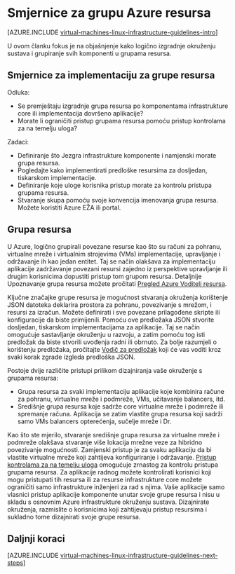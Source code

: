 <properties
    pageTitle="Smjernice za grupe resursa | Microsoft Azure"
    description="Saznajte više o ključa dizajna i implementaciju smjernice za implementaciju grupa resursa u servisa Azure infrastrukture."
    documentationCenter=""
    services="virtual-machines-linux"
    authors="iainfoulds"
    manager="timlt"
    editor=""
    tags="azure-resource-manager"/>

<tags
    ms.service="virtual-machines-linux"
    ms.workload="infrastructure-services"
    ms.tgt_pltfrm="vm-linux"
    ms.devlang="na"
    ms.topic="article"
    ms.date="09/08/2016"
    ms.author="iainfou"/>

# <a name="azure-resource-group-guidelines"></a>Smjernice za grupu Azure resursa

[AZURE.INCLUDE [virtual-machines-linux-infrastructure-guidelines-intro](../../includes/virtual-machines-linux-infrastructure-guidelines-intro.md)] 

U ovom članku fokus je na objašnjenje kako logično izgradnje okruženju sustava i grupiranje svih komponenti u grupama resursa.


## <a name="implementation-guidelines-for-resource-groups"></a>Smjernice za implementaciju za grupe resursa

Odluka:

- Se premještaju izgradnje grupa resursa po komponentama infrastrukture core ili implementacija dovršeno aplikacije?
- Morate li ograničiti pristup grupama resursa pomoću pristup kontrolama za na temelju uloga?

Zadaci:

- Definiranje što Jezgra infrastrukture komponente i namjenski morate grupa resursa.
- Pogledajte kako implementirati predloške resursima za dosljedan, tiskarskom implementacije.
- Definiranje koje uloge korisnika pristup morate za kontrolu pristupa grupama resursa.
- Stvaranje skupa pomoću svoje konvencija imenovanja grupa resursa. Možete koristiti Azure EŽA ili portal.


## <a name="resource-groups"></a>Grupa resursa

U Azure, logično grupirali povezane resurse kao što su računi za pohranu, virtualne mreže i virtualnim strojevima (VMs) implementacije, upravljanje i održavanje ih kao jedan entitet. Taj se način olakšava za implementaciju aplikacije zadržavanje povezani resursi zajedno iz perspektive upravljanje ili drugim korisnicima dopustiti pristup tom grupom resursa. Detaljnije Upoznavanje grupa resursa možete pročitati [Pregled Azure Voditelj resursa](../azure-resource-manager/resource-group-overview.md).

Ključne značajke grupe resursa je mogućnost stvaranja okruženja korištenje JSON datoteka deklarira prostora za pohranu, povezivanje s mrežom, i resursi za izračun. Možete definirati i sve povezane prilagođene skripte ili konfiguracije da biste primijenili. Pomoću ove predložaka JSON stvorite dosljedan, tiskarskom implementacijama za aplikacije. Taj se način omogućuje sastavljanje okruženju u razvoju, a zatim pomoću tog isti predložak da biste stvorili uvođenja radni ili obrnuto. Za bolje razumjeli o korištenju predložaka, pročitajte [Vodič za predložak](../resource-manager-template-walkthrough.md) koji će vas voditi kroz svaki korak zgrade izgleda predloška JSON.

Postoje dvije različite pristupi prilikom dizajniranja vaše okruženje s grupama resursa:

- Grupa resursa za svaki implementaciju aplikacije koje kombinira račune za pohranu, virtualne mreže i podmreže, VMs, učitavanje balancers, itd.
- Središnje grupa resursa koje sadrže core virtualne mreže i podmreže ili spremanje računa. Aplikacija se zatim vlastite grupa resursa koji sadrži samo VMs balancers opterećenja, sučelje mreže i Dr.

Kao što ste mjerilo, stvaranje središnje grupa resursa za virtualne mreže i podmreže olakšava stvaranje više lokacija mrežne veze za hibridno povezivanje mogućnosti. Zamjenski pristup je za svaku aplikaciju da bi vlastite virtualne mreže koji zahtijeva konfiguriranje i održavanje. [Pristup kontrolama za na temelju uloga](../active-directory/role-based-access-control-what-is.md) omogućuje zrnastog za kontrolu pristupa grupama resursa. Za aplikacije radnog možete kontrolirati korisnici koji mogu pristupati tih resursa ili za resurse infrastrukture core možete ograničiti samo infrastrukture inženjeri za rad s njima. Vaše aplikacije samo vlasnici pristup aplikacije komponente unutar svoje grupe resursa i nisu u skladu s osnovnim Azure infrastrukture okruženju sustava. Dizajnirate okruženja, razmislite o korisnicima koji zahtijevaju pristup resursima i sukladno tome dizajnirati svoje grupe resursa. 


## <a name="next-steps"></a>Daljnji koraci

[AZURE.INCLUDE [virtual-machines-linux-infrastructure-guidelines-next-steps](../../includes/virtual-machines-linux-infrastructure-guidelines-next-steps.md)] 